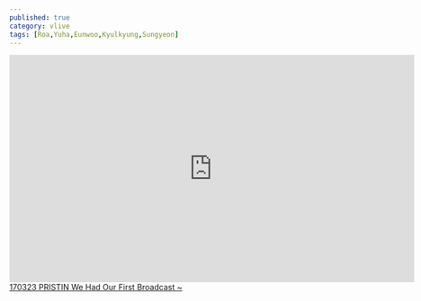 ```yaml
---
published: true
category: vlive
tags: [Roa,Yuha,Eunwoo,Kyulkyung,Sungyeon]
---
```

<iframe src="http://www.vlive.tv/embed/16891" frameborder="no" scrolling="no" marginwidth="0" marginheight="0" WIDTH="720" HEIGHT="405" allowfullscreen></iframe><br /><a href="" target="_blank">170323 PRISTIN We Had Our First Broadcast ~</a>